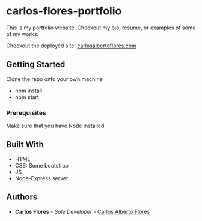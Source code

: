 # carlos-flores-portfolio

This is my portfolio website. Checkout my bio, resume, or examples of some of my works.

Checkout the deployed site: [carlosalbertoflores.com](http://carlosalbertoflores.com)

## Getting Started

Clone the repo onto your own machine
* npm install
* npm start

### Prerequisites

Make sure that you have Node installed

## Built With

* HTML
* CSS: Some bootstrap
* JS
* Node-Express server

## Authors

* **Carlos Flores** - *Sole Developer* - [Carlos Alberto Flores](http://carlosalbertoflores.com)